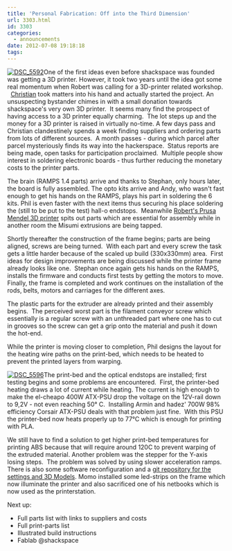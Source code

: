 ```yaml
---
title: 'Personal Fabrication: Off into the Third Dimension'
url: 3303.html
id: 3303
categories:
  - announcements
date: 2012-07-08 19:18:18
tags:
---
```


[![](https://blog.shackspace.de/wp-content/uploads/2012/07/DSC_5592-300x200.jpg "DSC_5592")](https://blog.shackspace.de/wp-content/uploads/2012/07/DSC_5592.jpg)One of the first ideas even before shackspace was founded was getting a 3D printer.
However, it took two years until the idea got some real momentum when Robert was calling for a 3D-printer related workshop.   [Christian](https://blog.shackspace.de/wiki/doku.php?id=leute:excogitation) took matters into his hand and actually started the project. An unsuspecting bystander chimes in with a small donation towards shackspace's very own 3D printer.  It seems many find the prospect of having access to a 3D printer equally charming.  The lot steps up and the money for a 3D printer is raised in virtually no-time.
A few days pass and Christian clandestinely spends a week finding suppliers and ordering parts from lots of different sources.  A month passes - during which parcel after parcel mysteriously finds its way into the hackerspace.  Status reports are being made, open tasks for participation proclaimed.  Multiple people show interest in soldering electronic boards - thus further reducing the monetary costs to the printer parts.

The brain (RAMPS 1.4 parts) arrive and thanks to Stephan, only hours later, the board is fully assembled.
The opto kits arrive and Andy, who wasn't fast enough to get his hands on the RAMPS, plays his part in soldering the 6 kits.
Phil is even faster with the next items thus securing his place soldering the (still to be put to the test) hall-o endstops.  Meanwhile [Robert's Prusa Mendel 3D printer](https://blog.shackspace.de/?p=2778) spits out parts which are essential for assembly while in another room the Misumi extrusions are being tapped.

Shortly thereafter the construction of the frame begins; parts are being aligned, screws are being turned.  With each part and every screw the task gets a little harder because of the scaled up build (330x330mm) area.  First ideas for design improvements are being discussed while the printer frame already looks like one.  Stephan once again gets his hands on the RAMPS, installs the firmware and conducts first tests by getting the motors to move.
Finally, the frame is completed and work continues on the installation of the rods, belts, motors and carriages for the different axes.

The plastic parts for the extruder are already printed and their assembly begins.  The perceived worst part is the filament conveyor screw which essentially is a regular screw with an unthreaded part where one has to cut in grooves so the screw can get a grip onto the material and push it down the hot-end.

While the printer is moving closer to completion, Phil designs the layout for the heating wire paths on the print-bed, which needs to be heated to prevent the printed layers from warping.

[![](https://blog.shackspace.de/wp-content/uploads/2012/07/DSC_5596-300x200.jpg "DSC_5596")](https://blog.shackspace.de/wp-content/uploads/2012/07/DSC_5596.jpg)The print-bed and the optical endstops are installed; first testing begins and some problems are encountered.  First, the printer-bed heating draws a lot of current while heating. The current is high enough to make the el-cheapo 400W ATX-PSU drop the voltage on the 12V-rail down to 9,2V - not even reaching 50° C.  Installing Armin and hadez' 700W 98% efficiency Corsair ATX-PSU deals with that problem just fine.  With this PSU the printer-bed now heats properly up to 77°C which is enough for printing with PLA.

We still have to find a solution to get higher print-bed temperatures for printing ABS because that will require around 120C to prevent warping of the extruded material.
Another problem was the stepper for the Y-axis losing steps.  The problem was solved by using slower acceleration ramps.
There is also some software reconfiguration and a [git repository for the settings and 3D Models](https://github.com/shackspace/printer_conf).
Momo installed some led-strips on the frame which now illuminate the printer and also sacrificed one of his netbooks which is now used as the printerstation.

Next up:

*   Full parts list with links to suppliers and costs
*   Full print-parts list
*   Illustrated build instructions
*   Fablab @shackspace